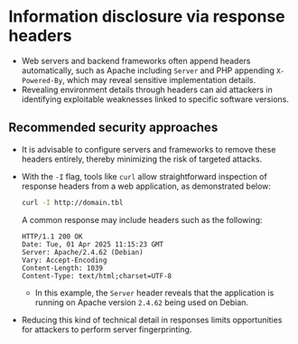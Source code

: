 # Information disclosure via response headers

* Web servers and backend frameworks often append headers automatically, such as Apache including `Server` and PHP appending `X-Powered-By`, which may reveal sensitive implementation details.
* Revealing environment details through headers can aid attackers in identifying exploitable weaknesses linked to specific software versions.

## Recommended security approaches

* It is advisable to configure servers and frameworks to remove these headers entirely, thereby minimizing the risk of targeted attacks.
* With the `-I` flag, tools like `curl` allow straightforward inspection of response headers from a web application, as demonstrated below:

  ```bash
  curl -I http://domain.tbl
  ```
  
  A common response may include headers such as the following:

  ```http
  HTTP/1.1 200 OK
  Date: Tue, 01 Apr 2025 11:15:23 GMT
  Server: Apache/2.4.62 (Debian)
  Vary: Accept-Encoding
  Content-Length: 1039
  Content-Type: text/html;charset=UTF-8
  ```

  * In this example, the `Server` header reveals that the application is running on Apache version `2.4.62` being used on Debian.
* Reducing this kind of technical detail in responses limits opportunities for attackers to perform server fingerprinting.
